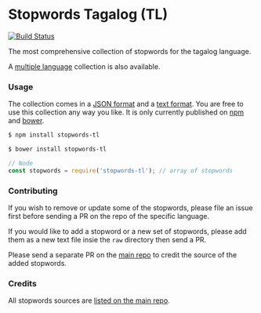 Stopwords Tagalog (TL)
=======

[![Build Status](https://travis-ci.org/stopwords-iso/stopwords-tl.svg?branch=master)](https://travis-ci.org/stopwords-iso/stopwords-tl)

The most comprehensive collection of stopwords for the tagalog language.

A [multiple language](https://github.com/stopwords-iso/stopwords-iso) collection is also available.

### Usage

The collection comes in a
[JSON format](https://raw.githubusercontent.com/stopwords-iso/stopwords-iso/master/stopwords-tl.json) and a
[text format](https://raw.githubusercontent.com/stopwords-iso/stopwords-iso/master/stopwords-tl.txt).
You are free to use this collection any way you like.
It is only currently published on [npm](https://www.npmjs.com/stopwords-tl) and [bower](https://bower.io).

```sh
$ npm install stopwords-tl
```

```sh
$ bower install stopwords-tl
```

```js
// Node
const stopwords = require('stopwords-tl'); // array of stopwords
```

### Contributing

If you wish to remove or update some of the stopwords, please file an issue first before sending a PR on the repo of the specific language.

If you would like to add a stopword or a new set of stopwords, please add them as a new text file insie the `raw` directory then send a PR.

Please send a separate PR on the [main repo](https://github.com/stopwords-iso/stopwords-iso) to credit the source of the added stopwords.

### Credits

All stopwords sources are [listed on the main repo](https://github.com/stopwords-iso/stopwords-iso/blob/master/CREDITS.md).
